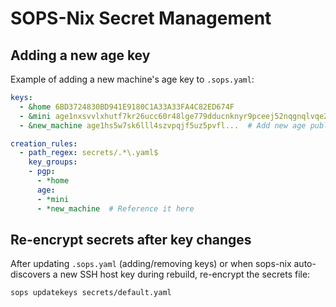 # SOPS-Nix Secret Management

## Adding a new age key

Example of adding a new machine's age key to `.sops.yaml`:

```yaml
keys:
  - &home 6BD3724830BD941E9180C1A33A33FA4C82ED674F
  - &mini age1nxsvvlxhutf7kr26ucc60r48lge779dducnknyr9pceej52nqgnqlvqe25
  - &new_machine age1hs5w7sk6lll4szvpqjf5uz5pvfl...  # Add new age public key here

creation_rules:
  - path_regex: secrets/.*\.yaml$
    key_groups:
    - pgp:
      - *home
      age:
      - *mini
      - *new_machine  # Reference it here
```

## Re-encrypt secrets after key changes

After updating `.sops.yaml` (adding/removing keys) or when sops-nix auto-discovers a new SSH host key during rebuild, re-encrypt the secrets file:

```console
sops updatekeys secrets/default.yaml
```
